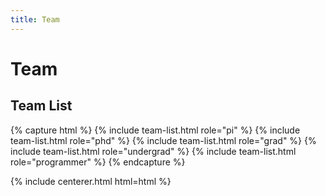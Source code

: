 ```yaml
---
title: Team
---
```


# <i class="fas fa-users"></i>Team

## Team List

<!--
See data/team-order.yml for ordering

{% capture html %}
{% include team-list.html order="team-order" %}
{% endcapture %}

{% include centerer.html html=html %}
-->

<!--A _team list_ component, to sort and group all of the members on your team automatically.
Can be used on any page, but assumes its content from `/_members`.
Uses the _portrait_ component.-->

<!--
All team members, sorted alphabetically by file name:

{% capture html %}
{% include team-list.html %}
{% endcapture %}

{% include centerer.html html=html %}

Team members filtered and sorted by role:
-->

{% capture html %}
{% include team-list.html role="pi" %}
{% include team-list.html role="phd" %}
{% include team-list.html role="grad" %}
{% include team-list.html role="undergrad" %}
{% include team-list.html role="programmer" %}
{% endcapture %}

{% include centerer.html html=html %}

<!--
Team members filtered and sorted by group:

{% capture html %}
{% include team-list.html group="current" %}
{% include team-list.html group="" %}
{% include team-list.html group="alum" %}
{% endcapture %}

{% include centerer.html html=html %}

Team members in a specific order and in a mini size:

{% capture html %}
{% include team-list.html order="team-order" mini=true %}
{% endcapture %}

{% include centerer.html html=html %}
-->
